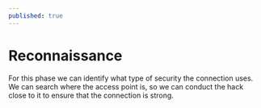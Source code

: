 ```yaml
---
published: true
---
```

# Reconnaissance

For this phase we can identify what type of security the connection uses. We can search where the access point is, so we can conduct the hack close to it to ensure that the connection is strong.
